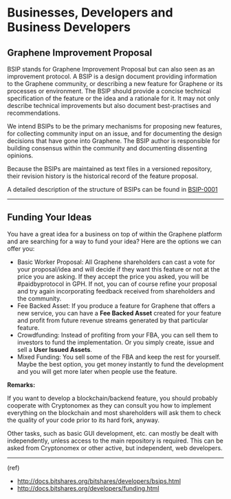 # Businesses, Developers and Business Developers

## Graphene Improvement Proposal

BSIP stands for Graphene Improvement Proposal but can also seen as an improvement protocol. A BSIP is a design document providing information to the Graphene community, or describing a new feature for Graphene or its processes or environment. The BSIP should provide a concise technical specification of the feature or the idea and a rationale for it. It may not only describe technical improvements but also document best-practises and recommendations.

We intend BSIPs to be the primary mechanisms for proposing new features, for collecting community input on an issue, and for documenting the design decisions that have gone into Graphene. The BSIP author is responsible for building consensus within the community and documenting dissenting opinions.

Because the BSIPs are maintained as text files in a versioned repository, their revision history is the historical record of the feature proposal.

A detailed description of the structure of BSIPs can be found in [BSIP-0001](https://github.com/bitshares/bsips/blob/master/bsip-0001.md)


***

## Funding Your Ideas

You have a great idea for a business on top of within the Graphene platform and are searching for a way to fund your idea? Here are the options we can offer you:

- Basic Worker Proposal: All Graphene shareholders can cast a vote for your proposal/idea and will decide if they want this feature or not at the price you are asking. If they accept the price you asked, you will be #paidbyprotocol in GPH. If not, you can of course refine your proposal and try again incorporating feedback received from shareholders and the community.
- Fee Backed Asset: If you produce a feature for Graphene that offers a new service, you can have a **Fee Backed Asset** created for your feature and profit from future revenue streams generated by that particular feature.
- Crowdfunding: Instead of profiting from your FBA, you can sell them to investors to fund the implementation. Or you simply create, issue and sell a **User Issued Assets**.
- Mixed Funding: You sell some of the FBA and keep the rest for yourself. Maybe the best option, you get money instantly to fund the development and you will get more later when people use the feature.

**Remarks:**

If you want to develop a blockchain/backend feature, you should probably cooperate with Cryptonomex as they can consult you how to implement everything on the blockchain and most shareholders will ask them to check the quality of your code prior to its hard fork, anyway.

Other tasks, such as basic GUI development, etc. can mostly be dealt with independently, unless access to the main repository is required. This can be asked from Cryptonomex or other active, but independent, web developers.

***

(ref)
- http://docs.bitshares.org/bitshares/developers/bsips.html
- http://docs.bitshares.org/developers/funding.html


